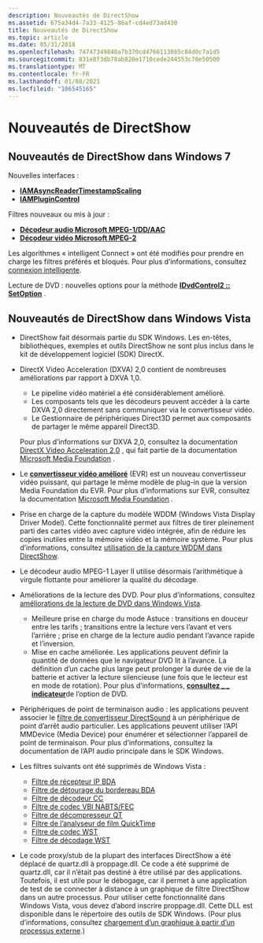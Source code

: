```yaml
---
description: Nouveautés de DirectShow
ms.assetid: 675a34d4-7a33-4125-86af-cd4ed73ad430
title: Nouveautés de DirectShow
ms.topic: article
ms.date: 05/31/2018
ms.openlocfilehash: 74747349848a7b370cd4766113085c84d0c7a1d5
ms.sourcegitcommit: 831e8f3db78ab820e1710cede244553c70e50500
ms.translationtype: MT
ms.contentlocale: fr-FR
ms.lasthandoff: 01/08/2021
ms.locfileid: "106545165"
---
```

# <a name="whats-new-in-directshow"></a>Nouveautés de DirectShow

## <a name="whats-new-for-directshow-in-windows-7"></a>Nouveautés de DirectShow dans Windows 7

Nouvelles interfaces :

-   [**IAMAsyncReaderTimestampScaling**](/windows/desktop/api/Strmif/nn-strmif-iamasyncreadertimestampscaling)
-   [**IAMPluginControl**](/windows/desktop/api/Strmif/nn-strmif-iamplugincontrol)

Filtres nouveaux ou mis à jour :

-   [**Décodeur audio Microsoft MPEG-1/DD/AAC**](microsoft-mpeg-1-dd-audio-decoder.md)
-   [**Décodeur vidéo Microsoft MPEG-2**](microsoft-mpeg-2-video-decoder.md)

Les algorithmes « intelligent Connect » ont été modifiés pour prendre en charge les filtres préférés et bloqués. Pour plus d’informations, consultez [connexion intelligente](intelligent-connect.md).

Lecture de DVD : nouvelles options pour la méthode [**IDvdControl2 :: SetOption**](/windows/desktop/api/Strmif/nf-strmif-idvdcontrol2-setoption) .

## <a name="whats-new-for-directshow-in-windows-vista"></a>Nouveautés de DirectShow dans Windows Vista

-   DirectShow fait désormais partie du SDK Windows. Les en-têtes, bibliothèques, exemples et outils DirectShow ne sont plus inclus dans le kit de développement logiciel (SDK) DirectX.
-   DirectX Video Acceleration (DXVA) 2,0 contient de nombreuses améliorations par rapport à DXVA 1,0.

    -   Le pipeline vidéo matériel a été considérablement amélioré.
    -   Les composants tels que les décodeurs peuvent accéder à la carte DXVA 2,0 directement sans communiquer via le convertisseur vidéo.
    -   Le Gestionnaire de périphériques Direct3D permet aux composants de partager le même appareil Direct3D.

    Pour plus d’informations sur DXVA 2,0, consultez la documentation [DirectX Video Acceleration 2,0](../medfound/directx-video-acceleration-2-0.md) , qui fait partie de la documentation [Microsoft Media Foundation](../medfound/microsoft-media-foundation-sdk.md) .

-   Le [**convertisseur vidéo amélioré**](enhanced-video-renderer-filter.md) (EVR) est un nouveau convertisseur vidéo puissant, qui partage le même modèle de plug-in que la version Media Foundation du EVR. Pour plus d’informations sur EVR, consultez la documentation [Microsoft Media Foundation](../medfound/microsoft-media-foundation-sdk.md) .
-   Prise en charge de la capture du modèle WDDM (Windows Vista Display Driver Model). Cette fonctionnalité permet aux filtres de tirer pleinement parti des cartes vidéo avec capture vidéo intégrée, afin de réduire les copies inutiles entre la mémoire vidéo et la mémoire système. Pour plus d’informations, consultez [utilisation de la capture WDDM dans DirectShow](using-wddm-capture-in-directshow.md).
-   Le décodeur audio MPEG-1 Layer II utilise désormais l’arithmétique à virgule flottante pour améliorer la qualité du décodage.
-   Améliorations de la lecture des DVD. Pour plus d’informations, consultez [améliorations de la lecture de DVD dans Windows Vista](dvd-playback-enhancements-in-windows-vista.md).
    -   Meilleure prise en charge du mode Astuce : transitions en douceur entre les tarifs ; transitions entre la lecture vers l’avant et vers l’arrière ; prise en charge de la lecture audio pendant l’avance rapide et l’inversion.
    -   Mise en cache améliorée. Les applications peuvent définir la quantité de données que le navigateur DVD lit à l’avance. La définition d’un cache plus large peut prolonger la durée de vie de la batterie et activer la lecture silencieuse (une fois que le lecteur est en mode de rotation). Pour plus d’informations, [**consultez \_ \_ indicateur**](/windows/win32/api/strmif/ne-strmif-dvd_option_flag)de l’option de DVD.
-   Périphériques de point de terminaison audio : les applications peuvent associer le [filtre de convertisseur DirectSound](directsound-renderer-filter.md) à un périphérique de point d’arrêt audio particulier. Les applications peuvent utiliser l’API MMDevice (Media Device) pour énumérer et sélectionner l’appareil de point de terminaison. Pour plus d’informations, consultez la documentation de l’API audio principale dans le SDK Windows.
-   Les filtres suivants ont été supprimés de Windows Vista :
    -   [Filtre de récepteur IP BDA](/previous-versions/windows/desktop/mstv/bda-ip-sink-filter)
    -   [Filtre de détourage du bordereau BDA](/previous-versions/windows/desktop/mstv/bda-slip-deframer-filter)
    -   [Filtre de décodeur CC](cc-decoder-filter.md)
    -   [Filtre de codec VBI NABTS/FEC](/previous-versions/windows/desktop/mstv/nabts-fec-vbi-codec-filter)
    -   [Filtre de décompresseur QT](qt-decompressor-filter.md)
    -   [Filtre de l’analyseur de film QuickTime](quicktime-movie-parser-filter.md)
    -   [Filtre de codec WST](wst-codec-filter.md)
    -   [Filtre de décodage WST](wst-decoder-filter.md)
-   Le code proxy/stub de la plupart des interfaces DirectShow a été déplacé de quartz.dll à proppage.dll. Ce code a été supprimé de quartz.dll, car il n’était pas destiné à être utilisé par des applications. Toutefois, il est utile pour le débogage, car il permet à une application de test de se connecter à distance à un graphique de filtre DirectShow dans un autre processus. Pour utiliser cette fonctionnalité dans Windows Vista, vous devez d’abord inscrire proppage.dll. Cette DLL est disponible dans le répertoire des outils de SDK Windows. (Pour plus d’informations, consultez [chargement d’un graphique à partir d’un processus externe](loading-a-graph-from-an-external-process.md).)

 

 
